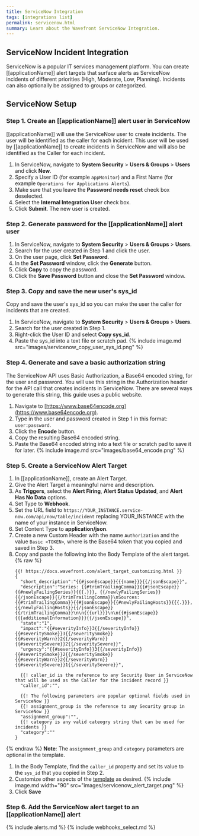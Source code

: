 ```yaml
---
title: ServiceNow Integration
tags: [integrations list]
permalink: servicenow.html
summary: Learn about the Wavefront ServiceNow Integration.
---
```

## ServiceNow Incident Integration

ServiceNow is a popular IT services management platform. You can create [[applicationName]] alert targets that surface alerts as ServiceNow incidents of different priorities (High, Moderate, Low, Planning).
Incidents can also optionally be assigned to groups or categorized.
## ServiceNow Setup



### Step 1. Create an [[applicationName]] alert user in ServiceNow

[[applicationName]] will use the ServiceNow user to create incidents. The user will be identified as the caller for each incident.
This user will be used by [[applicationName]] to create incidents in ServiceNow and will also be identified as the Caller for each incident. 
1. In ServiceNow, navigate to **System Security** > **Users & Groups** > **Users** and click **New**.
1. Specify a User ID (for example `appMonitor`) and a First Name (for example `Operations for Applications Alerts`).
1. Make sure that you leave the **Password needs reset** check box deselected.
1. Select the **Internal Integration User** check box.
1. Click **Submit**. The new user is created.


### Step 2. Generate password for the [[applicationName]] alert user

1. In ServiceNow, navigate to **System Security** > **Users & Groups** > **Users**.
1. Search for the user created in Step 1 and click the user.
1. On the user page, click **Set Password**.
1. In the **Set Password** window, click the **Generate** button.
1. Click **Copy** to copy the password.
1. Click the **Save Password** button and close the **Set Password** window.


### Step 3. Copy and save the new user's sys_id

Copy and save the user's sys_id so you can make the user the caller for incidents that are created.
1. In ServiceNow, navigate to **System Security** > **Users & Groups** > **Users**.
1. Search for the user created in Step 1.
1. Right-click the User ID and select **Copy sys_id**.
1. Paste the sys_id into a text file or scratch pad.
{% include image.md src="images/servicenow_copy_user_sys_id.png" %}


### Step 4. Generate and save a basic authorization string

The ServiceNow API uses Basic Authorization, a Base64 encoded string, for the user and password. You will use this string in the Authorization header for the API call that creates incidents in ServiceNow. There are several ways to generate this string, this guide uses a public website.
1. Navigate to [https://www.base64encode.org](https://www.base64encode.org).
1. Type in the user and password created in Step 1 in this format: `user:password`.
1. Click the **Encode** button.
1. Copy the resulting Base64 encoded string.
1. Paste the Base64 encoded string into a text file or scratch pad to save it for later.
{% include image.md src="images/base64_encode.png" %}


### Step 5. Create a ServiceNow Alert Target

1. In [[applicationName]], create an Alert Target.
1. Give the Alert Target a meaningful name and description.
1. As **Triggers**, select the **Alert Firing**, **Alert Status Updated**, and **Alert Has No Data** options.
1. Set Type to **Webhook**.
1. Set the URL field to `https://YOUR_INSTANCE.service-now.com/api/now/table/incident` replacing YOUR_INSTANCE with the name of your instance in ServiceNow.
1. Set Content Type to **application/json**.
1. Create a new Custom Header with the name `Authorization` and the value `Basic <TOKEN>`, where <TOKEN> is the Base64 token that you copied and saved in Step 3.
1. Copy and paste the following into the Body Template of the alert target.{% raw %}
    ```
    {{! https://docs.wavefront.com/alert_target_customizing.html }}
    {
      "short_description":"{{#jsonEscape}}{{{name}}}{{/jsonEscape}}",
      "description":"Series: {{#trimTrailingComma}}{{#jsonEscape}}{{#newlyFailingSeries}}{{{.}}}, {{/newlyFailingSeries}}{{/jsonEscape}}{{/trimTrailingComma}}\nSources: {{#trimTrailingComma}}{{#jsonEscape}}{{#newlyFailingHosts}}{{{.}}}, {{/newlyFailingHosts}}{{/jsonEscape}}{{/trimTrailingComma}}\n\n{{{url}}}\n\n{{#jsonEscape}}{{{additionalInformation}}}{{/jsonEscape}}",
      "state":"1",
      "impact":"{{#severityInfo}}3{{/severityInfo}}{{#severitySmoke}}3{{/severitySmoke}}{{#severityWarn}}2{{/severityWarn}}{{#severitySevere}}2{{/severitySevere}}",
      "urgency":"{{#severityInfo}}3{{/severityInfo}}{{#severitySmoke}}2{{/severitySmoke}}{{#severityWarn}}2{{/severityWarn}}{{#severitySevere}}1{{/severitySevere}}",

      {{! caller_id is the reference to any Security User in ServiceNow that will be used as the Caller for the incident record }}
      "caller_id":"",

      {{! The following parameters are popular optional fields used in ServiceNow }}
      {{! assignment_group is the reference to any Security group in ServiceNow }}
      "assignment_group":"",
      {{! category is any valid cateogry string that can be used for incidents }}
      "category":""
    }
    ```
{% endraw %}
    **Note**: The `assignment_group` and `category` parameters are optional in the template.

1. In the Body Template, find the `caller_id` property and set its value to the `sys_id` that you copied in Step 2.
1. Customize other aspects of the [template](https://docs.wavefront.com/alert_target_customizing.html) as desired.
{% include image.md width="90" src="images/servicenow_alert_target.png" %}
1. Click **Save**


### Step 6. Add the ServiceNow alert target to an [[applicationName]] alert

{% include alerts.md %}
{% include webhooks_select.md %}




